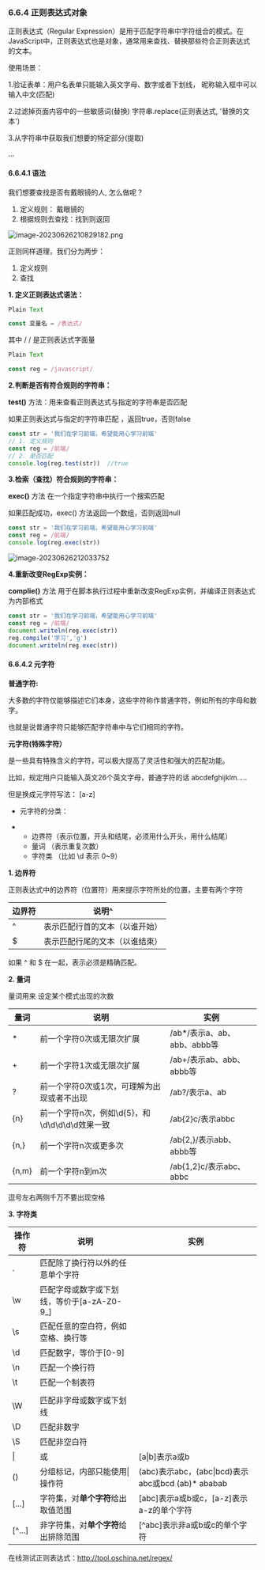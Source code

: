 ### 6.6.4 正则表达式对象

正则表达式（Regular Expression）是用于匹配字符串中字符组合的模式。在 JavaScript中，正则表达式也是对象，通常用来查找、替换那些符合正则表达式的文本。

使用场景：

1.验证表单：用户名表单只能输入英文字母、数字或者下划线， 昵称输入框中可以输入中文(匹配)

2.过滤掉页面内容中的一些敏感词(替换)   字符串.replace(正则表达式, '替换的文本')

3.从字符串中获取我们想要的特定部分(提取)

...



#### 6.6.4.1 语法

我们想要查找是否有戴眼镜的人, 怎么做呢？

1. 定义规则： 戴眼镜的
2. 根据规则去查找：找到则返回



![image-20230626210829182.png](https://p.ananas.chaoxing.com/star3/origin/16cb5e12ef1559f4879e3a3f7def72b4.jpg)





正则同样道理，我们分为两步：

1. 定义规则
2. 查找



**1. 定义正则表达式语法：**

```javascript
Plain Text

const 变量名 = /表达式/
```

其中 / / 是正则表达式字面量

```javascript
Plain Text

const reg = /javascript/
```



**2.判断是否有符合规则的字符串：**

**test()** 方法：用来查看正则表达式与指定的字符串是否匹配

如果正则表达式与指定的字符串匹配 ，返回true，否则false

```javascript
const str = '我们在学习前端，希望能用心学习前端'
// 1. 定义规则
const reg = /前端/
// 2. 是否匹配
console.log(reg.test(str))  //true
```



**3.检索（查找）符合规则的字符串：**

**exec()** 方法 在一个指定字符串中执行一个搜索匹配

如果匹配成功，exec() 方法返回一个数组，否则返回null

```javascript
const str = '我们在学习前端，希望能用心学习前端'
const reg = /前端/
console.log(reg.exec(str))
```

![image-20230626212033752]()



**4.重新改变RegExp实例：**

**complie()** 方法 用于在脚本执行过程中重新改变RegExp实例，并编译正则表达式为内部格式

```javascript
const str = '我们在学习前端，希望能用心学习前端'
const reg = /前端/
document.writeln(reg.exec(str))
reg.compile('学习','g')
document.writeln(reg.exec(str))
```



#### 6.6.4.2 元字符

**普通字符:**

大多数的字符仅能够描述它们本身，这些字符称作普通字符，例如所有的字母和数字。

也就是说普通字符只能够匹配字符串中与它们相同的字符。

**元字符(特殊字符）**

是一些具有特殊含义的字符，可以极大提高了灵活性和强大的匹配功能。

比如，规定用户只能输入英文26个英文字母，普通字符的话 abcdefghijklm….. 

但是换成元字符写法： [a-z] 



- 元字符的分类：

- - 边界符（表示位置，开头和结尾，必须用什么开头，用什么结尾）
  - 量词 （表示重复次数）
  - 字符类 （比如 \d 表示 0~9）



**1. 边界符**

正则表达式中的边界符（位置符）用来提示字符所处的位置，主要有两个字符



| 边界符 | 说明^                          |
| ------ | ------------------------------ |
| ^      | 表示匹配行首的文本（以谁开始） |
| $      | 表示匹配行尾的文本（以谁结束） |



如果 ^ 和 $ 在一起，表示必须是精确匹配。



**2. 量词**

量词用来 设定某个模式出现的次数



| 量词  | 说明                                           | 实例                        |
| ----- | ---------------------------------------------- | --------------------------- |
| *     | 前一个字符0次或无限次扩展                      | /ab*/表示a、ab、abb、abbb等 |
| +     | 前一个字符1次或无限次扩展                      | /ab+/表示ab、abb、abbb等    |
| ?     | 前一个字符0次或1次，可理解为出现或者不出现     | /ab?/表示a、ab              |
| {n}   | 前一个字符n次，例如\d{5}，和\d\d\d\d\d效果一致 | /ab{2}c/表示abbc            |
| {n,}  | 前一个字符n次或更多次                          | /ab{2,}/表示abb、abbb等     |
| {n,m} | 前一个字符n到m次                               | /ab{1,2}c/表示abc、abbc     |



逗号左右两侧千万不要出现空格



**3. 字符类**



| 操作符 | 说明                                       | 实例                                               |
| ------ | ------------------------------------------ | -------------------------------------------------- |
| .      | 匹配除了换行符以外的任意单个字符           |                                                    |
| \w     | 匹配字母或数字或下划线，等价于[a-zA-Z0-9_] |                                                    |
| \s     | 匹配任意的空白符，例如空格、换行等         |                                                    |
| \d     | 匹配数字，等价于[0-9]                      |                                                    |
| \n     | 匹配一个换行符                             |                                                    |
| \t     | 匹配一个制表符                             |                                                    |
|        |                                            |                                                    |
| \W     | 匹配非字母或数字或下划线                   |                                                    |
| \D     | 匹配非数字                                 |                                                    |
| \S     | 匹配非空白符                               |                                                    |
| \|     | 或                                         | [a\|b]表示a或b                                     |
| ()     | 分组标记，内部只能使用\|操作符             | (abc)表示abc，(abc\|bcd)表示abc或bcd (ab)*  ababab |
| [...]  | 字符集，对**单个字符**给出取值范围         | [abc]表示a或b或c，[a-z]表示a-z的单个字符           |
| [^...] | 非字符集，对**单个字符**给出排除范围       | [^abc]表示非a或b或c的单个字符                      |





在线测试正则表达式：http://tool.oschina.net/regex/